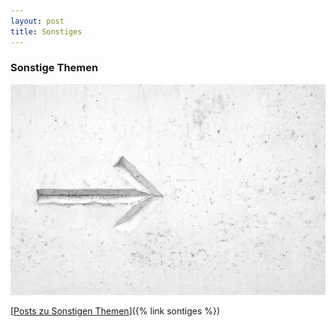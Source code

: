 ```yaml
---
layout: post
title: Sonstiges
---
```


### Sonstige Themen

![My helpful screenshot](/public/pictures/sonstiges.jpg)

[<ins>Posts zu Sonstigen Themen</ins>]({% link sontiges %})